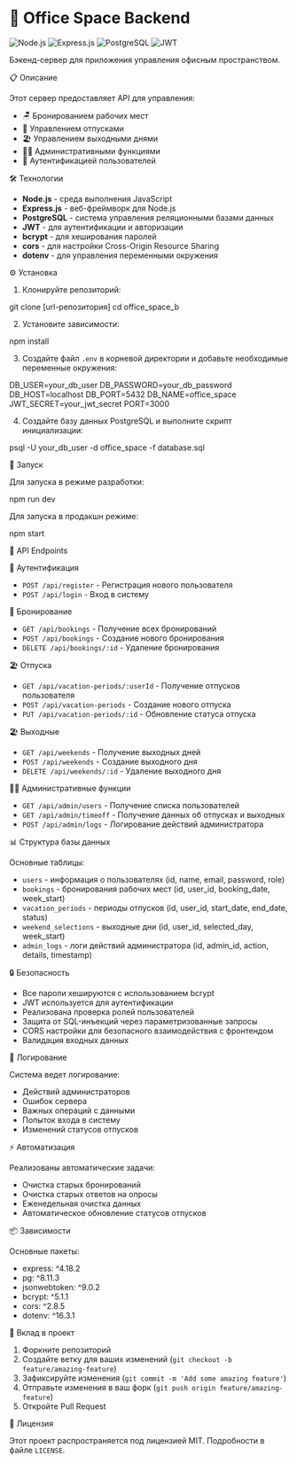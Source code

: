 # 🏢 Office Space Backend

![Node.js](https://img.shields.io/badge/Node.js-43853D?style=for-the-badge&logo=node.js&logoColor=white)
![Express.js](https://img.shields.io/badge/Express.js-404D59?style=for-the-badge)
![PostgreSQL](https://img.shields.io/badge/PostgreSQL-316192?style=for-the-badge&logo=postgresql&logoColor=white)
![JWT](https://img.shields.io/badge/JWT-000000?style=for-the-badge&logo=JSON%20web%20tokens&logoColor=white)

Бэкенд-сервер для приложения управления офисным пространством.

📋 Описание

Этот сервер предоставляет API для управления:
- 🪑 Бронированием рабочих мест
- 📅 Управлением отпусками
- 🏖️ Управлением выходными днями
- 👨‍💼 Административными функциями
- 🔐 Аутентификацией пользователей

🛠️ Технологии

- **Node.js** - среда выполнения JavaScript
- **Express.js** - веб-фреймворк для Node.js
- **PostgreSQL** - система управления реляционными базами данных
- **JWT** - для аутентификации и авторизации
- **bcrypt** - для хеширования паролей
- **cors** - для настройки Cross-Origin Resource Sharing
- **dotenv** - для управления переменными окружения

⚙️ Установка

1. Клонируйте репозиторий:

git clone [url-репозитория]
cd office_space_b

2. Установите зависимости:

npm install

3. Создайте файл `.env` в корневой директории и добавьте необходимые переменные окружения:

DB_USER=your_db_user
DB_PASSWORD=your_db_password
DB_HOST=localhost
DB_PORT=5432
DB_NAME=office_space
JWT_SECRET=your_jwt_secret
PORT=3000

4. Создайте базу данных PostgreSQL и выполните скрипт инициализации:

psql -U your_db_user -d office_space -f database.sql

🚀 Запуск

Для запуска в режиме разработки:

npm run dev

Для запуска в продакшн режиме:

npm start

🔌 API Endpoints

🔐 Аутентификация
- `POST /api/register` - Регистрация нового пользователя
- `POST /api/login` - Вход в систему

📅 Бронирование
- `GET /api/bookings` - Получение всех бронирований
- `POST /api/bookings` - Создание нового бронирования
- `DELETE /api/bookings/:id` - Удаление бронирования

🏖️ Отпуска
- `GET /api/vacation-periods/:userId` - Получение отпусков пользователя
- `POST /api/vacation-periods` - Создание нового отпуска
- `PUT /api/vacation-periods/:id` - Обновление статуса отпуска

🏖️ Выходные
- `GET /api/weekends` - Получение выходных дней
- `POST /api/weekends` - Создание выходного дня
- `DELETE /api/weekends/:id` - Удаление выходного дня

👨‍💼 Административные функции
- `GET /api/admin/users` - Получение списка пользователей
- `GET /api/admin/timeoff` - Получение данных об отпусках и выходных
- `POST /api/admin/logs` - Логирование действий администратора

📊 Структура базы данных

Основные таблицы:
- `users` - информация о пользователях (id, name, email, password, role)
- `bookings` - бронирования рабочих мест (id, user_id, booking_date, week_start)
- `vacation_periods` - периоды отпусков (id, user_id, start_date, end_date, status)
- `weekend_selections` - выходные дни (id, user_id, selected_day, week_start)
- `admin_logs` - логи действий администратора (id, admin_id, action, details, timestamp)

🔒 Безопасность

- Все пароли хешируются с использованием bcrypt
- JWT используется для аутентификации
- Реализована проверка ролей пользователей
- Защита от SQL-инъекций через параметризованные запросы
- CORS настройки для безопасного взаимодействия с фронтендом
- Валидация входных данных

📝 Логирование

Система ведет логирование:
- Действий администраторов
- Ошибок сервера
- Важных операций с данными
- Попыток входа в систему
- Изменений статусов отпусков

⚡ Автоматизация

Реализованы автоматические задачи:
- Очистка старых бронирований
- Очистка старых ответов на опросы
- Еженедельная очистка данных
- Автоматическое обновление статусов отпусков

📦 Зависимости

Основные пакеты:
- express: ^4.18.2
- pg: ^8.11.3
- jsonwebtoken: ^9.0.2
- bcrypt: ^5.1.1
- cors: ^2.8.5
- dotenv: ^16.3.1

🤝 Вклад в проект

1. Форкните репозиторий
2. Создайте ветку для ваших изменений (`git checkout -b feature/amazing-feature`)
3. Зафиксируйте изменения (`git commit -m 'Add some amazing feature'`)
4. Отправьте изменения в ваш форк (`git push origin feature/amazing-feature`)
5. Откройте Pull Request

📄 Лицензия

Этот проект распространяется под лицензией MIT. Подробности в файле `LICENSE`. 